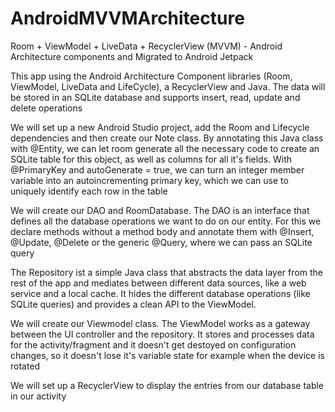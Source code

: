 # AndroidMVVMArchitecture
Room + ViewModel + LiveData + RecyclerView (MVVM) - Android Architecture components and Migrated to Android Jetpack

This app using the Android Architecture Component libraries (Room, ViewModel, LiveData and LifeCycle), a RecyclerView and Java. The data will be stored in an SQLite database and supports insert, read, update and delete operations

We will set up a new Android Studio project, add the Room and Lifecycle dependencies and then create our Note class.
By annotating this Java class with @Entity, we can let room generate all the necessary code to create an SQLite table for this object, as well as columns for all it's fields. With @PrimaryKey and autoGenerate = true, we can turn an integer member variable into an autoincrementing primary key, which we can use to uniquely identify each row in the table

We will create our DAO and RoomDatabase.
The DAO is an interface that defines all the database operations we want to do on our entity. For this we declare methods without a method body and annotate them with @Insert, @Update, @Delete or the generic @Query, where we can pass an SQLite query

The Repository ist a simple Java class that abstracts the data layer from the rest of the app and mediates between different data sources, like a web service and a local cache. It hides the different database operations (like SQLite queries) and provides a clean API to the ViewModel. 

We will create our Viewmodel class.
The ViewModel works as a gateway between the UI controller and the repository. It stores and processes data for the activity/fragment and it doesn't get destoyed on configuration changes, so it doesn't lose it's variable state for example when the device is rotated

We will set up a RecyclerView to display the entries from our database table in our activity

